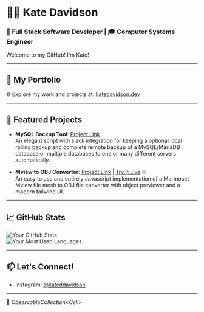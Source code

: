 # 👩‍💻 Kate Davidson

### 🌟 Full Stack Software Developer | 🎓 Computer Systems Engineer  

Welcome to my GitHub! I'm Kate!

---

## 📂 My Portfolio
🌐 Explore my work and projects at: [katedavidson.dev](https://katedavidson.dev)

---

## 🚀 Featured Projects
- **MySQL Backup Tool**: [Project Link](https://github.com/SlothLady/MySQL-Backup-Tool)  
  An elegant script with slack integration for keeping a optional local rolling backup and complete remote backup of a MySQL/MariaDB database or multiple databases to one or many different servers automatically.

- **Mview to OBJ Converter**: [Project Link](https://github.com/SlothLady/MySQL-Backup-Tool) | [Try It Live](https://slothlady.github.io/) 🔥  
  An easy to use and entirely Javascript implementation of a Marmoset Mview file mesh to OBJ file converter with object previewer and a modern tailwind UI.
---

## 📈 GitHub Stats  
![Your GitHub Stats](https://github-readme-stats.vercel.app/api?username=SlothLady&show_icons=true)  
![Your Most Used Languages](https://github-readme-stats.vercel.app/api/top-langs/?username=SlothLady)

---

## 📫 Let's Connect!
- Instagram: [@kateddavidson](https://instagram.com/kateddavidson)

---

🌟 _ObservableCollection\<Cell\>_
